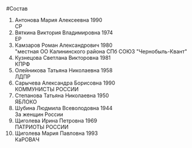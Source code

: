 #Состав
1. Антонова Мария Алексеевна 1990   
    СР
2. Вяткина Виктория Владимировна 1974   
    ЕР
3. Камзаров Роман Александрович 1980   
    "местная ОО Калининского района СПб СОЮЗ "Чернобыль-Квант"
4. Кузнецова Светлана Викторовна 1981   
    КПРФ
5. Олейникова Татьяна Николаевна 1958   
    ЛДПР
6. Сарычева Александра Борисовна 1990   
    КОММУНИСТЫ РОССИИ
7. Степанова Татьяна Николаевна 1950   
    ЯБЛОКО
8. Шубина Людмила Всеволодовна 1944   
    За женщин России
9. Щиголева Ирина Петровна 1969   
    ПАТРИОТЫ РОССИИ
10. Щиголева Мария Павловна 1993   
    КаРОВАЧ
